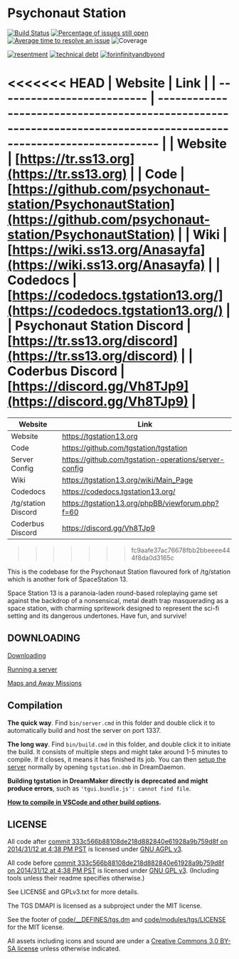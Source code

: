 # Psychonaut Station

[![Build Status](https://github.com/psychonaut-station/PsychonautStation/workflows/CI%20Suite/badge.svg)](https://github.com/psychonaut-station/PsychonautStation/actions?query=workflow%3A%22CI+Suite%22)
[![Percentage of issues still open](https://isitmaintained.com/badge/open/psychonaut-station/PsychonautStation.svg)](https://isitmaintained.com/project/psychonaut-station/PsychonautStation "Percentage of issues still open")
[![Average time to resolve an issue](https://isitmaintained.com/badge/resolution/psychonaut-station/PsychonautStation.svg)](https://isitmaintained.com/project/psychonaut-station/PsychonautStation "Average time to resolve an issue")
![Coverage](https://img.shields.io/badge/coverage---4%25-red.svg)

[![resentment](.github/images/badges/built-with-resentment.svg)](.github/images/comics/131-bug-free.png) [![technical debt](.github/images/badges/contains-technical-debt.svg)](.github/images/comics/106-tech-debt-modified.png) [![forinfinityandbyond](.github/images/badges/made-in-byond.gif)](https://www.reddit.com/r/SS13/comments/5oplxp/what_is_the_main_problem_with_byond_as_an_engine/dclbu1a)

<<<<<<< HEAD
| Website                    | Link                                                                                                               |
| -------------------------- | ------------------------------------------------------------------------------------------------------------------ |
| Website                    | [https://tr.ss13.org](https://tr.ss13.org)                                                                         |
| Code                       | [https://github.com/psychonaut-station/PsychonautStation](https://github.com/psychonaut-station/PsychonautStation) |
| Wiki                       | [https://wiki.ss13.org/Anasayfa](https://wiki.ss13.org/Anasayfa)                                                   |
| Codedocs                   | [https://codedocs.tgstation13.org/](https://codedocs.tgstation13.org/)                                             |
| Psychonaut Station Discord | [https://tr.ss13.org/discord](https://tr.ss13.org/discord)                                                         |
| Coderbus Discord           | [https://discord.gg/Vh8TJp9](https://discord.gg/Vh8TJp9)                                                           |
=======
| Website             | Link                                                                                                 |
| ------------------- | ---------------------------------------------------------------------------------------------------- |
| Website             | https://tgstation13.org                                                                              |
| Code                | https://github.com/tgstation/tgstation                                                               |
| Server Config       | https://github.com/tgstation-operations/server-config                                                |
| Wiki                | https://tgstation13.org/wiki/Main_Page                                                               |
| Codedocs            | https://codedocs.tgstation13.org/                                                                    |
| /tg/station Discord | https://tgstation13.org/phpBB/viewforum.php?f=60                                                     |
| Coderbus Discord    | https://discord.gg/Vh8TJp9                                                                           |
>>>>>>> fc9aafe37ac76678fbb2bbeeee444f8da0d3165c

This is the codebase for the Psychonaut Station flavoured fork of /tg/station which is another fork of SpaceStation 13.

Space Station 13 is a paranoia-laden round-based roleplaying game set against the backdrop of a nonsensical, metal death trap masquerading as a space station, with charming spritework designed to represent the sci-fi setting and its dangerous undertones. Have fun, and survive!

## DOWNLOADING

[Downloading](.github/guides/DOWNLOADING.md)

[Running a server](.github/guides/RUNNING_A_SERVER.md)

[Maps and Away Missions](.github/guides/MAPS_AND_AWAY_MISSIONS.md)

## Compilation

**The quick way**. Find `bin/server.cmd` in this folder and double click it to automatically build and host the server on port 1337.

**The long way**. Find `bin/build.cmd` in this folder, and double click it to initiate the build. It consists of multiple steps and might take around 1-5 minutes to compile. If it closes, it means it has finished its job. You can then [setup the server](.github/guides/RUNNING_A_SERVER.md) normally by opening `tgstation.dmb` in DreamDaemon.

**Building tgstation in DreamMaker directly is deprecated and might produce errors**, such as `'tgui.bundle.js': cannot find file`.

**[How to compile in VSCode and other build options](tools/build/README.md).**

## LICENSE

All code after [commit 333c566b88108de218d882840e61928a9b759d8f on 2014/31/12 at 4:38 PM PST](https://github.com/psychonaut-station/PsychonautStation/commit/333c566b88108de218d882840e61928a9b759d8f) is licensed under [GNU AGPL v3](https://www.gnu.org/licenses/agpl-3.0.html).

All code before [commit 333c566b88108de218d882840e61928a9b759d8f on 2014/31/12 at 4:38 PM PST](https://github.com/psychonaut-station/PsychonautStation/commit/333c566b88108de218d882840e61928a9b759d8f) is licensed under [GNU GPL v3](https://www.gnu.org/licenses/gpl-3.0.html).
(Including tools unless their readme specifies otherwise.)

See LICENSE and GPLv3.txt for more details.

The TGS DMAPI is licensed as a subproject under the MIT license.

See the footer of [code/\_\_DEFINES/tgs.dm](./code/__DEFINES/tgs.dm) and [code/modules/tgs/LICENSE](./code/modules/tgs/LICENSE) for the MIT license.

All assets including icons and sound are under a [Creative Commons 3.0 BY-SA license](https://creativecommons.org/licenses/by-sa/3.0/) unless otherwise indicated.

